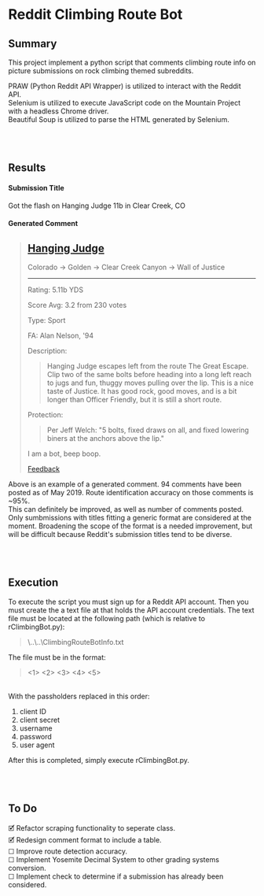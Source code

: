 # Reddit Climbing Route Bot

## Summary 
This project implement a python script that comments climbing route info on picture submissions on rock climbing themed subreddits.

PRAW (Python Reddit API Wrapper) is utilized to interact with the Reddit API.
</br>Selenium is utilized to execute JavaScript code on the Mountain Project with a headless Chrome driver.
</br>Beautiful Soup is utilized to parse the HTML generated by Selenium.




</br></br>
## Results

#### Submission Title
Got the flash on Hanging Judge 11b in Clear Creek, CO

#### Generated Comment
>## [Hanging Judge](https://www.mountainproject.com/route/105752059/hanging-judge?search=1&type=route&method=resultsPage&query=Hanging%20Judge "Mountain Project")
>
>Colorado -> Golden -> Clear Creek Canyon -> Wall of Justice
>
>***
>
>Rating: 5.11b YDS
>
>Score Avg: 3.2 from 230 votes
>
>Type: Sport
>
>FA: Alan Nelson, '94
>
>Description:
>
>>Hanging Judge escapes left from the route The Great Escape. Clip two of the same bolts before heading into a long left reach to jugs and fun, thuggy moves pulling over the lip. This is a nice taste of Justice. It has good rock, good moves, and is a bit longer than Officer Friendly, but it is still a short route.
>
>Protection:
>
>>Per Jeff Welch: "5 bolts, fixed draws on all, and fixed lowering biners at the anchors above the lip."
>
>I am a bot, beep boop.
>
>[Feedback](https://np.reddit.com/message/compose?to=ClimbingRouteBot "PM's and comments are monitored! Feedback is welcome.")

Above is an example of a generated comment. 94 comments have been posted as of May 2019. Route identification accuracy on those comments is ~95%.
</br>This can definitely be improved, as well as number of comments posted.
Only sumbmissions with titles fitting a generic format are considered at the moment.
Broadening the scope of the format is a needed improvement, but will be difficult because Reddit's submission titles tend to be diverse.




</br></br>
## Execution
To execute the script you must sign up for a Reddit API account.
Then you must create the a text file at that holds the API account credentials.
The text file must be located at the following path (which is relative to rClimbingBot.py):
> \\..\\..\\ClimbingRouteBotInfo.txt

The file must be in the format:
> <1> <2> <3> <4> <5>


</br> With the passholders replaced in this order:
1. client ID
2. client secret
3. username
4. password
5. user agent

After this is completed, simply execute rClimbingBot.py.





</br></br>
## To Do
🗹 Refactor scraping functionality to seperate class.
</br>🗹 Redesign comment format to include a table.
</br>☐ Improve route detection accuracy.
</br>☐ Implement Yosemite Decimal System to other grading systems conversion.
</br>☐ Implement check to determine if a submission has already been considered.
